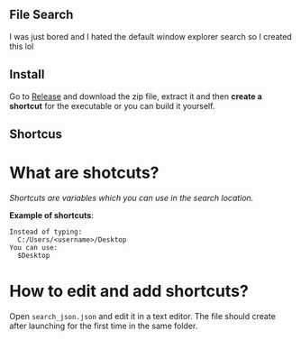 ## File Search
I was just bored and I hated the default window explorer search so I created this lol

## Install
Go to [Release](https://github.com/Hajdenko/File-Searcher/releases/tag/Release) and download the zip file, extract it and then **create a shortcut** for the executable or you can build it yourself.

## Shortcus
# What are shotcuts?
*Shortcuts are variables which you can use in the search location.*

**Example of shortcuts**:
```
Instead of typing:
  C:/Users/<username>/Desktop
You can use:
  $Desktop
```

# How to edit and add shortcuts?
Open `search_json.json` and edit it in a text editor.
  The file should create after launching for the first time in the same folder.
